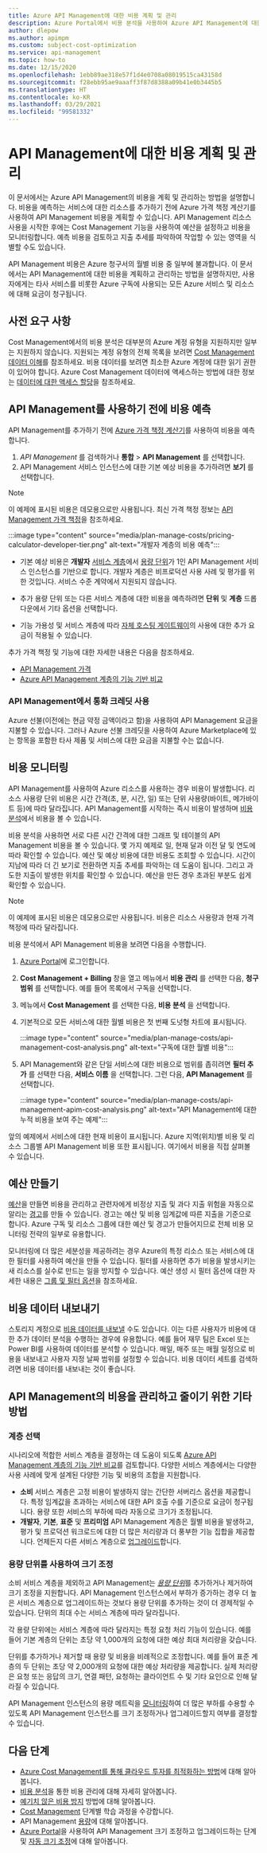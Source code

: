 ```yaml
---
title: Azure API Management에 대한 비용 계획 및 관리
description: Azure Portal에서 비용 분석을 사용하여 Azure API Management에 대한 비용을 계획 및 관리하는 방법을 알아봅니다.
author: dlepow
ms.author: apimpm
ms.custom: subject-cost-optimization
ms.service: api-management
ms.topic: how-to
ms.date: 12/15/2020
ms.openlocfilehash: 1ebb89ae318e57f1d4e0708a08019515ca43158d
ms.sourcegitcommit: f28ebb95ae9aaaff3f87d8388a09b41e0b3445b5
ms.translationtype: HT
ms.contentlocale: ko-KR
ms.lasthandoff: 03/29/2021
ms.locfileid: "99581332"
---
```

# <a name="plan-and-manage-costs-for-api-management"></a>API Management에 대한 비용 계획 및 관리

이 문서에서는 Azure API Management의 비용을 계획 및 관리하는 방법을 설명합니다. 비용을 예측하는 서비스에 대한 리소스를 추가하기 전에 Azure 가격 책정 계산기를 사용하여 API Management 비용을 계획할 수 있습니다. API Management 리소스 사용을 시작한 후에는 Cost Management 기능을 사용하여 예산을 설정하고 비용을 모니터링합니다. 예측 비용을 검토하고 지출 추세를 파악하여 작업할 수 있는 영역을 식별할 수도 있습니다. 

API Management 비용은 Azure 청구서의 월별 비용 중 일부에 불과합니다. 이 문서에서는 API Management에 대한 비용을 계획하고 관리하는 방법을 설명하지만, 사용자에게는 타사 서비스를 비롯한 Azure 구독에 사용되는 모든 Azure 서비스 및 리소스에 대해 요금이 청구됩니다.

## <a name="prerequisites"></a>사전 요구 사항

Cost Management에서의 비용 분석은 대부분의 Azure 계정 유형을 지원하지만 일부는 지원하지 않습니다. 지원되는 계정 유형의 전체 목록을 보려면 [Cost Management 데이터 이해](../cost-management-billing/costs/understand-cost-mgt-data.md?WT.mc_id=costmanagementcontent_docsacmhorizontal_-inproduct-learn)를 참조하세요. 비용 데이터를 보려면 최소한 Azure 계정에 대한 읽기 권한이 있어야 합니다. Azure Cost Management 데이터에 액세스하는 방법에 대한 정보는 [데이터에 대한 액세스 할당](../cost-management-billing/costs/assign-access-acm-data.md?WT.mc_id=costmanagementcontent_docsacmhorizontal_-inproduct-learn)을 참조하세요.

## <a name="estimate-costs-before-using-api-management"></a>API Management를 사용하기 전에 비용 예측

API Management를 추가하기 전에 [Azure 가격 책정 계산기](https://azure.microsoft.com/pricing/calculator/)를 사용하여 비용을 예측합니다. 

1. *API Management* 를 검색하거나 **통합** > **API Management** 를 선택합니다.
1. API Management 서비스 인스턴스에 대한 기본 예상 비용을 추가하려면 **보기** 를 선택합니다.

> [!NOTE]
> 이 예제에 표시된 비용은 데모용으로만 사용됩니다. 최신 가격 책정 정보는 [API Management 가격 책정](https://azure.microsoft.com/pricing/details/api-management/)을 참조하세요.

:::image type="content" source="media/plan-manage-costs/pricing-calculator-developer-tier.png" alt-text="개발자 계층의 비용 예측":::

* 기본 예상 비용은 **개발자** [서비스 계층](api-management-features.md)에서 [용량 단위](api-management-capacity.md)가 1인 API Management 서비스 인스턴스를 기반으로 합니다. 개발자 계층은 비프로덕션 사용 사례 및 평가를 위한 것입니다. 서비스 수준 계약에서 지원되지 않습니다.

* 추가 용량 단위 또는 다른 서비스 계층에 대한 비용을 예측하려면 **단위** 및 **계층** 드롭다운에서 기타 옵션을 선택합니다.

* 기능 가용성 및 서비스 계층에 따라 [자체 호스팅 게이트웨이](self-hosted-gateway-overview.md)의 사용에 대한 추가 요금이 적용될 수 있습니다.

추가 가격 책정 및 기능에 대한 자세한 내용은 다음을 참조하세요.

* [API Management 가격](https://azure.microsoft.com/pricing/details/api-management/)
* [Azure API Management 계층의 기능 기반 비교](api-management-features.md)

### <a name="using-monetary-credit-with-api-management"></a>API Management에서 통화 크레딧 사용

Azure 선불(이전에는 현금 약정 금액이라고 함)을 사용하여 API Management 요금을 지불할 수 있습니다. 그러나 Azure 선불 크레딧을 사용하여 Azure Marketplace에 있는 항목을 포함한 타사 제품 및 서비스에 대한 요금을 지불할 수는 없습니다.

## <a name="monitor-costs"></a>비용 모니터링

API Management를 사용하여 Azure 리소스를 사용하는 경우 비용이 발생합니다. 리소스 사용량 단위 비용은 시간 간격(초, 분, 시간, 일) 또는 단위 사용량(바이트, 메가바이트 등)에 따라 달라집니다. API Management를 시작하는 즉시 비용이 발생하며 [비용 분석](../cost-management-billing/costs/quick-acm-cost-analysis.md?WT.mc_id=costmanagementcontent_docsacmhorizontal_-inproduct-learn)에서 비용을 볼 수 있습니다.

비용 분석을 사용하면 서로 다른 시간 간격에 대한 그래프 및 테이블의 API Management 비용을 볼 수 있습니다. 몇 가지 예제로 일, 현재 달과 이전 달 및 연도에 따라 확인할 수 있습니다. 예산 및 예상 비용에 대한 비용도 조회할 수 있습니다. 시간이 지남에 따라 더 긴 보기로 전환하면 지출 추세를 파악하는 데 도움이 됩니다. 그리고 과도한 지출이 발생한 위치를 확인할 수 있습니다. 예산을 만든 경우 초과된 부분도 쉽게 확인할 수 있습니다.

> [!NOTE]
> 이 예제에 표시된 비용은 데모용으로만 사용됩니다. 비용은 리소스 사용량과 현재 가격 책정에 따라 달라집니다.

비용 분석에서 API Management 비용을 보려면 다음을 수행합니다.

1. [Azure Portal](https://azure.microsoft.com)에 로그인합니다.
1. **Cost Management + Billing** 창을 열고 메뉴에서 **비용 관리** 를 선택한 다음, **청구 범위** 를 선택합니다. 예를 들어 목록에서 구독을 선택합니다.
1. 메뉴에서 **Cost Management** 를 선택한 다음, **비용 분석** 을 선택합니다.
1. 기본적으로 모든 서비스에 대한 월별 비용은 첫 번째 도넛형 차트에 표시됩니다. 

    :::image type="content" source="media/plan-manage-costs/api-management-cost-analysis.png" alt-text="구독에 대한 월별 비용":::

1. API Management와 같은 단일 서비스에 대한 비용으로 범위를 좁히려면 **필터 추가** 를 선택한 다음, **서비스 이름** 을 선택합니다. 그런 다음, **API Management** 를 선택합니다.

    :::image type="content" source="media/plan-manage-costs/api-management-apim-cost-analysis.png" alt-text="API Management에 대한 누적 비용을 보여 주는 예제":::

앞의 예제에서 서비스에 대한 현재 비용이 표시됩니다. Azure 지역(위치)별 비용 및 리소스 그룹별 API Management 비용 또한 표시됩니다. 여기에서 비용을 직접 살펴볼 수 있습니다.

## <a name="create-budgets"></a>예산 만들기

[예산](../cost-management-billing/costs/tutorial-acm-create-budgets.md?WT.mc_id=costmanagementcontent_docsacmhorizontal_-inproduct-learn)을 만들면 비용을 관리하고 관련자에게 비정상 지출 및 과다 지출 위험을 자동으로 알리는 [경고](../cost-management-billing/costs/cost-mgt-alerts-monitor-usage-spending.md?WT.mc_id=costmanagementcontent_docsacmhorizontal_-inproduct-learn)를 만들 수 있습니다. 경고는 예산 및 비용 임계값에 따른 지출을 기준으로 합니다. Azure 구독 및 리소스 그룹에 대한 예산 및 경고가 만들어지므로 전체 비용 모니터링 전략의 일부로 유용합니다. 

모니터링에 더 많은 세분성을 제공하려는 경우 Azure의 특정 리소스 또는 서비스에 대한 필터를 사용하여 예산을 만들 수 있습니다. 필터를 사용하면 추가 비용을 발생시키는 새 리소스를 실수로 만드는 일을 방지할 수 있습니다. 예산 생성 시 필터 옵션에 대한 자세한 내용은 [그룹 및 필터 옵션](../cost-management-billing/costs/group-filter.md?WT.mc_id=costmanagementcontent_docsacmhorizontal_-inproduct-learn)을 참조하세요.

## <a name="export-cost-data"></a>비용 데이터 내보내기

스토리지 계정으로 [비용 데이터를 내보낼](../cost-management-billing/costs/tutorial-export-acm-data.md?WT.mc_id=costmanagementcontent_docsacmhorizontal_-inproduct-learn) 수도 있습니다. 이는 다른 사용자가 비용에 대한 추가 데이터 분석을 수행하는 경우에 유용합니다. 예를 들어 재무 팀은 Excel 또는 Power BI를 사용하여 데이터를 분석할 수 있습니다. 매일, 매주 또는 매월 일정으로 비용을 내보내고 사용자 지정 날짜 범위를 설정할 수 있습니다. 비용 데이터 세트를 검색하려면 비용 데이터를 내보내는 것이 좋습니다.

## <a name="other-ways-to-manage-and-reduce-costs-for-api-management"></a>API Management의 비용을 관리하고 줄이기 위한 기타 방법

### <a name="choose-tier"></a>계층 선택

시나리오에 적합한 서비스 계층을 결정하는 데 도움이 되도록 [Azure API Management 계층의 기능 기반 비교](api-management-features.md)를 검토합니다. 다양한 서비스 계층에서는 다양한 사용 사례에 맞게 설계된 다양한 기능 및 비용의 조합을 지원합니다. 

* **소비** 서비스 계층은 고정 비용이 발생하지 않는 간단한 서버리스 옵션을 제공합니다. 특정 임계값을 초과하는 서비스에 대한 API 호출 수를 기준으로 요금이 청구됩니다. 용량 또한 서비스의 부하에 따라 자동으로 크기가 조정됩니다.
* **개발자**, **기본**, **표준** 및 **프리미엄** API Management 계층은 월별 비용을 발생하고, 평가 및 프로덕션 워크로드에 대한 더 많은 처리량과 더 풍부한 기능 집합을 제공합니다. 언제든지 다른 서비스 계층으로 [업그레이드](upgrade-and-scale.md)합니다.

### <a name="scale-using-capacity-units"></a>용량 단위를 사용하여 크기 조정

소비 서비스 계층을 제외하고 API Management는 [*용량 단위*](api-management-capacity.md)를 추가하거나 제거하여 크기 조정을 지원합니다. API Management 인스턴스에서 부하가 증가하는 경우 더 높은 서비스 계층으로 업그레이드하는 것보다 용량 단위를 추가하는 것이 더 경제적일 수 있습니다. 단위의 최대 수는 서비스 계층에 따라 달라집니다.

각 용량 단위에는 서비스 계층에 따라 달라지는 특정 요청 처리 기능이 있습니다. 예를 들어 기본 계층의 단위는 초당 약 1,000개의 요청에 대한 예상 최대 처리량을 갖습니다. 

단위를 추가하거나 제거할 때 용량 및 비용을 비례적으로 조정합니다. 예를 들어 표준 계층의 두 단위는 초당 약 2,000개의 요청에 대한 예상 처리량을 제공합니다. 실제 처리량은 요청 또는 응답의 크기, 연결 패턴, 요청하는 클라이언트 수 및 기타 요인으로 인해 달라질 수 있습니다.

API Management 인스턴스의 용량 메트릭을 [모니터링](api-management-howto-use-azure-monitor.md)하여 더 많은 부하를 수용할 수 있도록 API Management 인스턴스를 크기 조정하거나 업그레이드할지 여부를 결정할 수 있습니다.

## <a name="next-steps"></a>다음 단계

- [Azure Cost Management를 통해 클라우드 투자를 최적화하는 방법](../cost-management-billing/costs/cost-mgt-best-practices.md?WT.mc_id=costmanagementcontent_docsacmhorizontal_-inproduct-learn)에 대해 알아봅니다.
- [비용 분석](../cost-management-billing/costs/quick-acm-cost-analysis.md?WT.mc_id=costmanagementcontent_docsacmhorizontal_-inproduct-learn)을 통한 비용 관리에 대해 자세히 알아봅니다.
- [예기치 않은 비용 방지](../cost-management-billing/cost-management-billing-overview.md?WT.mc_id=costmanagementcontent_docsacmhorizontal_-inproduct-learn) 방법에 대해 알아봅니다.
- [Cost Management](/learn/paths/control-spending-manage-bills?WT.mc_id=costmanagementcontent_docsacmhorizontal_-inproduct-learn) 단계별 학습 과정을 수강합니다.
- API Management [용량](api-management-capacity.md)에 대해 알아봅니다.
- [Azure Portal](upgrade-and-scale.md)을 사용하여 API Management 크기 조정하고 업그레이드하는 단계 및 [자동 크기 조정](api-management-howto-autoscale.md)에 대해 알아봅니다.
